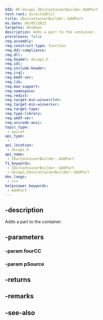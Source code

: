 ```yaml
---
UID: NF:dxcapi.IDxcContainerBuilder.AddPart
tech.root: direct3dhlsl
title: IDxcContainerBuilder::AddPart
ms.date: 04/05/2023
targetos: Windows
description: Adds a part to the container.
prerelease: false
req.assembly: 
req.construct-type: function
req.ddi-compliance: 
req.dll: 
req.header: dxcapi.h
req.idl: 
req.include-header: 
req.irql: 
req.kmdf-ver: 
req.lib: 
req.max-support: 
req.namespace: 
req.redist: 
req.target-min-winverclnt: 
req.target-min-winversvr: 
req.target-type: 
req.type-library: 
req.umdf-ver: 
req.unicode-ansi: 
topic_type:
 - apiref
api_type:
 - 
api_location:
 - dxcapi.h
api_name:
 - IDxcContainerBuilder::AddPart
f1_keywords:
 - IDxcContainerBuilder::AddPart
 - dxcapi/IDxcContainerBuilder::AddPart
dev_langs:
 - c++
helpviewer_keywords:
 - AddPart
---
```


## -description

Adds a part to the container.

## -parameters

### -param fourCC

### -param pSource

## -returns

## -remarks

## -see-also
